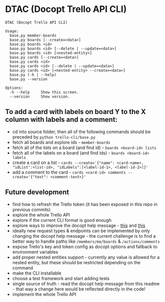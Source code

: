 # DTAC (Docopt Trello API CLI)
```
DTAC (Docopt Trello API CLI)

Usage:
  base.py member-boards
  base.py boards [--create=<data>]
  base.py boards <id>
  base.py boards <id> [--delete | --update=<data>]
  base.py boards <id> [<nested-entity>]
  base.py cards [--create=<data>]
  base.py cards <id>
  base.py cards <id> [--delete | --update=<data>]
  base.py cards <id> [<nested-entity> --create=<data>]
  base.py (-h | --help)
  base.py --version

Options:
  -h --help     Show this screen.
  --version     Show version.

```

## To add a card with labels on board Y to the X column with labels and a comment:
- cd into source folder, then all of the following commands should be preceded by `python trello-cli/base.py`
- fetch all boards and explore ids - `member-boards`
- fetch all of the lists on a board (and find id) - `boards <board-id> lists`
- fetch all of the labels on a board (and find ids) - `boards <board-id> labels`
- create a card on a list - `cards --create='{"name": <card-name>, "idList":<list-id>, "idLabels":[<label-id-1>, <label-id-2>]}'`
- add a comment to the card - `cards <card-id> comments --create='{"text": <comment-text>}'`

## Future development
- find how to refresh the Trello token (it has been exposed in this repo in previous commits)
- explore the whole Trello API
- explore if the current CLI format is good enough
- explore ways to improve the docopt help message - [this](https://github.com/docopt/docopt/tree/master/examples) and [this](https://github.com/docopt/docopt/tree/master/examples/git)
- ideally new request types & endpoints can be implemented by only changing the docopt help message - the current challenge is to find a better way to handle paths like `/members/me/boards` & `/actions/comments`
- expose Trello's key and token config as docopt options and fallback to environment variables
- add proper nested entities support - currently any value is allowed for a nested entity, but these should be restricted depending on the command
- make the CLI installable
- choose a test framework and start adding tests
- single source of truth - read the docopt help message from this readme - that way a change here would be reflected directly in the code!
- implement the whole Trello API
